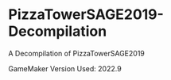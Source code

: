 # PizzaTowerSAGE2019-Decompilation
A Decompilation of PizzaTowerSAGE2019

GameMaker Version Used: 2022.9
